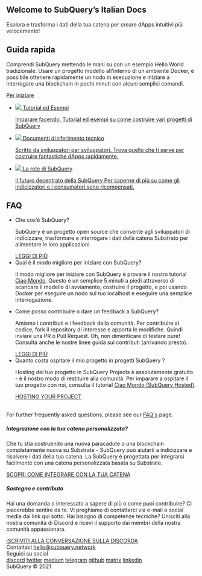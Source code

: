 <link rel="stylesheet" href="/assets/style/welcome.css" as="style" />
<div class="top2Sections">
  <section class="welcomeWords">
    <div class="main">
      <div>
        <h2 class="welcomeTitle">Welcome to SubQuery’s Italian <span>Docs</span></h2>
        <p>Esplora e trasforma i dati della tua catena per creare dApps intuitivi più velocemente!</p>
      </div>
    </div>
  </section>
  <section class="startSection main">
    <div>
      <h2 class="title">Guida rapida <span></span></h2>
      <p>Comprendi SubQuery mettendo le mani su con un esempio Hello World tradizionale. Usare un progetto modello all'interno di un ambiente Docker, è possibile ottenere rapidamente un nodo in esecuzione e iniziare a interrogare una blockchain in pochi minuti con alcuni semplici comandi.
      </p>
      <a href="https://doc.subquery.network/quickstart/helloworld-localhost.html" class="button"><span>Per iniziare</span></a>
    </div>
  </section>
</div>
<div class="main">
  <div>
    <ul class="list">
      <li>
        <a href="https://doc.subquery.network/tutorials_examples/introduction.html">
          <div>
            <img src="/assets/img/tutorialsIcon.svg" />
            <span>Tutorial ed Esempi</span>
            <p>Imparare facendo. Tutorial ed esempi su come costruire vari progetti di SubQuery</p>
          </div>
        </a>
      </li>
      <li>
        <a href="https://doc.subquery.network/create/introduction.html">
          <div>
            <img src="/assets/img/docsIcon.svg" />
            <span>Documenti di riferimento tecnico</span>
            <p>Scritto da sviluppatori per sviluppatori. Trova quello che ti serve per costruire fantastiche dApps rapidamente.</p>
          </div>
        </a>
      </li>
      <li>
        <a href="https://static.subquery.network/whitepaper.pdf" target="_blank">
          <div>
            <img src="/assets/img/networkIcon.svg" />
            <span>La rete di SubQuery</span>
            <p>Il futuro decentrato della SubQuery Per saperne di più su come gli indicizzatori e i consumatori sono ricompensati.</p>
          </div>
        </a>
      </li>
    </ul>
  </div>
</div>
<section class="faqSection main">
  <div>
    <h2 class="title">FAQ</h2>
    <ul class="faqList">
      <li>
        <div class="title">Che cos’è SubQuery?</div>
        <div class="content">
          <p>SubQuery è un progetto open source che consente agli sviluppatori di indicizzare, trasformare e interrogare i dati della catena Substrato per alimentare le loro applicazioni.</p>
          <a class="more" href="https://doc.subquery.network/faqs/faqs.html#what-is-subquery">LEGGI DI PIÙ</a>
        </div>
      </li>
      <li>
        <div class="title">Qual è il modo migliore per iniziare con SubQuery?</div>
        <div class="content">
          <p>Il modo migliore per iniziare con SubQuery è provare il nostro tutorial <a href="https://doc.subquery.network/quickstart/helloworld-localhost.html">Ciao Mondo</a>. Questo è un semplice 5 minuti a piedi attraverso di scaricare il modello di avviamento, costruire il progetto, e poi usando Docker per eseguire un nodo sul tuo localhost e eseguire una semplice interrogazione. </p>
        </div>
      </li>
      <li>
        <div class="title">Come posso contribuire o dare un feedback a SubQuery?</div>
        <div class="content">
          <p>Amiamo i contributi e i feedback della comunità. Per contribuire al codice, fork il repository di interesse e apporta le modifiche. Quindi inviare una PR o Pull Request. Oh, non dimenticare di testare pure! Consulta anche le nostre linee guida sui contributi (arrivando presto). </p>
          <a class="more" href="https://doc.subquery.network/faqs/faqs.html#what-is-the-best-way-to-get-started-with-subquery">LEGGI DI PIÙ</a>
        </div>
      </li>
      <li>
        <div class="title">Quanto costa ospitare il mio progetto in progetti SubQuery ?</div>
        <div class="content">
          <p>Hosting del tuo progetto in SubQuery Projects è assolutamente gratuito - è il nostro modo di restituire alla comunità. Per imparare a ospitare il tuo progetto con noi, consulta il tutorial <a href="https://doc.subquery.network/quickstart/helloworld-hosted.html">Ciao Mondo (SubQuery Hosted)</a>.</p>
          <a class="more" href="https://doc.subquery.network/publish/publish.html">HOSTING YOUR PROJECT</a>
        </div>
      </li>
    </ul><br>
    For further frequently asked questions, please see our <a href="https://doc.subquery.network/faqs/faqs.html">FAQ's</a> page.    
  </div>
</section>
<section class="main">
  <div>
    <div class="lastIntroduce lastIntroduce_1">
        <h5>Integrazione con la tua catena personalizzata?</h5>
        <p>Che tu stia costruendo una nuova paracadute o una blockchain completamente nuova su Substrate - SubQuery può aiutarti a indicizzare e risolvere i dati della tua catena. La SubQuery è progettata per integrarsi facilmente con una catena personalizzata basata su Substrate.</p>
        <a class="more" href="https://doc.subquery.network/create/mapping.html#custom-substrate-chains">SCOPRI COME INTEGRARE CON LA TUA CATENA</a>
    </div>
    <div class="lastIntroduce lastIntroduce_2">
        <h5>Sostegno e contributo</h5>
        <p>Hai una domanda o interessato a sapere di più o come puoi contribuire? Ci piacerebbe sentire da te. Vi preghiamo di contattarci via e-mail o social media dai link qui sotto. Hai bisogno di competenze tecniche? Unisciti alla nostra comunità di Discord e ricevi il supporto dai membri della nostra comunità appassionata. </p>
        <a class="more" href="=https://discord.com/invite/78zg8aBSMG">ISCRIVITI ALLA CONVERSAZIONE SULLA DISCORDA</a>
    </div>
    </div>
</section>
<section class="main connectSection">
  <div class="email">
    <span>Contattaci</span>
    <a href="mailto:hello@subquery.network">hello@subquery.network</a>
  </div>
  <div>
    <div>Seguici su social</div>
    <div class="connectWay">
      <a href="https://discord.com/invite/78zg8aBSMG" target="_blank" class="connectDiscord">discord</a>
      <a href="https://twitter.com/subquerynetwork" target="_blank" class="connectTwitter">twitter</a>
      <a href="https://medium.com/@subquery" target="_blank" class="connectMedium">medium</a>
      <a href="https://t.me/subquerynetwork" target="_blank" class="connectTelegram">telegram</a>
      <a href="https://github.com/OnFinality-io/subql" target="_blank" class="connectGithub">github</a>
      <a href="https://matrix.to/#/#subquery:matrix.org" target="_blank" class="connectMatrix">matrix</a>
      <a href="https://www.linkedin.com/company/subquery" target="_blank" class="connectLinkedin">linkedin</a>
    </div>
  </div>
</section>
</div> </div>
<div class="footer">
  <div class="main"><div>SubQuery © 2021</div></div>
</div>
<script charset="utf-8" src="/assets/js/welcome.js"></script>
